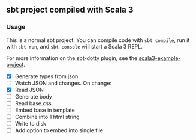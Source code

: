 
## sbt project compiled with Scala 3

### Usage

This is a normal sbt project. You can compile code with `sbt compile`, run it with `sbt run`, and `sbt console` will start a Scala 3 REPL.

For more information on the sbt-dotty plugin, see the
[scala3-example-project](https://github.com/scala/scala3-example-project/blob/main/README.md).

- [x] Generate types from json
- [ ] Watch JSON and changes. On change:
- [x] Read JSON
- [ ] Generate body
- [ ] Read base.css
- [ ] Embed base in template 
- [ ] Combine into 1 html string
- [ ] Write to disk
- [ ] Add option to embed into single file